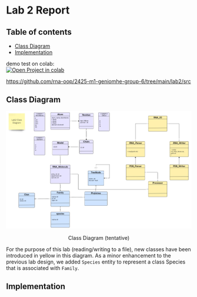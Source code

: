 # Lab 2 Report

## Table of contents

- [Class Diagram](#class-diagram)
- [Implementation](#implementation)

demo test on colab:   
<a href="https://colab.research.google.com/github/rna-oop/2425-m1-geniomhe-group-6/tree/main/lab2/demo.ipynb" target="_parent"><img src="https://colab.research.google.com/assets/colab-badge.svg" alt="Open Project in colab"/></a> 

https://github.com/rna-oop/2425-m1-geniomhe-group-6/tree/main/lab2/src

## Class Diagram

<p align='center'>
<img src='./model/class-diagram-v0.jpg' alt='class diagram'>
<figcaption align='center'>Class Diagram (tentative)</figcaption>
</p>

For the purpose of this lab (reading/writing to a file), new classes have been introduced in yellow in this diagram. As a minor enhancement to the previous lab design, we added `Species` entity to represent a class Species that is associated with `Family`.


## Implementation
